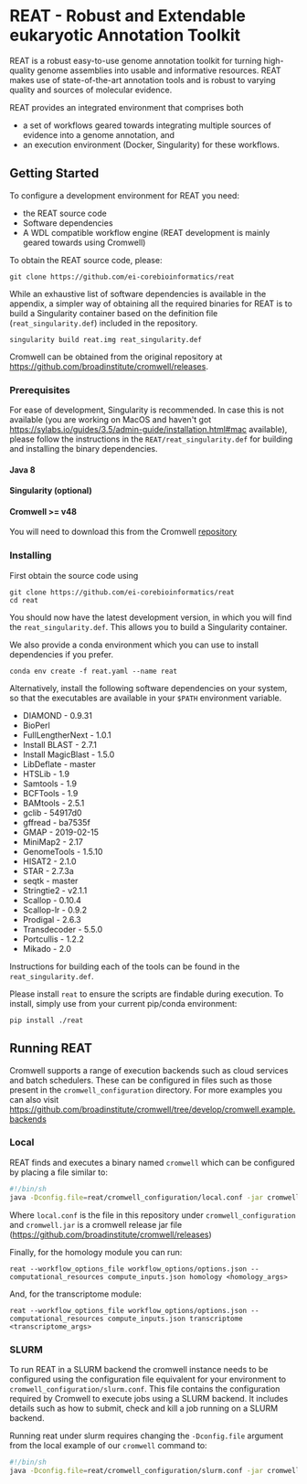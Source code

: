 
# REAT - Robust and Extendable eukaryotic Annotation Toolkit

REAT is a robust easy-to-use genome annotation toolkit for turning high-quality genome assemblies into usable and informative resources. REAT makes use of state-of-the-art annotation tools and is robust to varying quality and sources of molecular evidence.

REAT provides an integrated environment that comprises both 
 * a set of workflows geared towards integrating multiple sources of evidence into a genome annotation, and 
 * an execution environment (Docker, Singularity) for these workflows.

## Getting Started

To configure a development environment for REAT you need:

* the REAT source code
* Software dependencies
* A WDL compatible workflow engine (REAT development is mainly geared towards using Cromwell)

To obtain the REAT source code, please:

```
git clone https://github.com/ei-corebioinformatics/reat
```

While an exhaustive list of software dependencies is available in the appendix, a simpler way of obtaining all the required binaries for REAT is to build a Singularity container based on the definition file (`reat_singularity.def`) included in the repository.

```
singularity build reat.img reat_singularity.def
```

Cromwell can be obtained from the original repository at https://github.com/broadinstitute/cromwell/releases.

### Prerequisites

For ease of development, Singularity is recommended. In case this is not available (you are working on MacOS and haven't got https://sylabs.io/guides/3.5/admin-guide/installation.html#mac available), please follow the instructions in the `REAT/reat_singularity.def` for building and installing the binary dependencies.

#### Java 8

#### Singularity (optional)


#### Cromwell >= v48

You will need to download this from the Cromwell [repository](https://github.com/broadinstitute/cromwell/releases)

### Installing

First obtain the source code using

```
git clone https://github.com/ei-corebioinformatics/reat
cd reat
```

You should now have the latest development version, in which you will find the `reat_singularity.def`. This allows you to build a Singularity container. 

We also provide a conda environment which you can use to install dependencies if you prefer.

```shell
conda env create -f reat.yaml --name reat
```

Alternatively, install the following software dependencies on your system, so that the executables are available  in your `$PATH` environment variable.

* DIAMOND - 0.9.31
* BioPerl
* FullLengtherNext - 1.0.1
* Install BLAST - 2.7.1
* Install MagicBlast - 1.5.0
* LibDeflate - master
* HTSLib - 1.9
* Samtools - 1.9
* BCFTools - 1.9
* BAMtools - 2.5.1
* gclib - 54917d0
* gffread - ba7535f 
* GMAP - 2019-02-15
* MiniMap2 - 2.17
* GenomeTools - 1.5.10
* HISAT2 - 2.1.0
* STAR - 2.7.3a
* seqtk - master
* Stringtie2 - v2.1.1
* Scallop - 0.10.4
* Scallop-lr - 0.9.2
* Prodigal - 2.6.3
* Transdecoder - 5.5.0
* Portcullis - 1.2.2
* Mikado - 2.0

Instructions for building each of the tools can be found in the `reat_singularity.def`.

Please install `reat` to ensure the scripts are findable during execution. To install, simply use from your current pip/conda environment:

```shell
pip install ./reat
```

## Running REAT

Cromwell supports a range of execution backends such as cloud services and batch schedulers. 
These can be configured in files such as those present in the `cromwell_configuration` directory.
For more examples you can also visit https://github.com/broadinstitute/cromwell/tree/develop/cromwell.example.backends

### Local

REAT finds and executes a binary named `cromwell` which can be configured by placing a file similar to:

```sh
#!/bin/sh
java -Dconfig.file=reat/cromwell_configuration/local.conf -jar cromwell.jar
```

Where `local.conf` is the file in this repository under `cromwell_configuration` and `cromwell.jar` is a cromwell release jar file (https://github.com/broadinstitute/cromwell/releases)


Finally, for the homology module you can run:
```
reat --workflow_options_file workflow_options/options.json --computational_resources compute_inputs.json homology <homology_args>
```

And, for the transcriptome module:
```
reat --workflow_options_file workflow_options/options.json --computational_resources compute_inputs.json transcriptome <transcriptome_args>
```

### SLURM

To run REAT in a SLURM backend the cromwell instance needs to be configured using the configuration file equivalent 
for your environment to `cromwell_configuration/slurm.conf`. This file contains the configuration required by Cromwell 
to execute jobs using a SLURM backend. It includes details such as how to submit, check and kill a job running on a 
SLURM backend.

Running reat under slurm requires changing the `-Dconfig.file` argument from the local example of our `cromwell` command to:

```sh
#!/bin/sh
java -Dconfig.file=reat/cromwell_configuration/slurm.conf -jar cromwell.jar
```